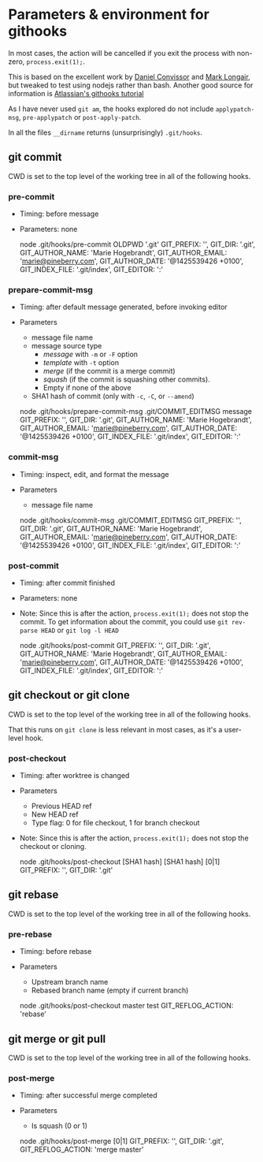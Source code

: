 # Parameters & environment for githooks

In most cases, the action will be cancelled if you exit the process with
non-zero, `process.exit(1);`.

This is based on the excellent work by [Daniel Convissor](http://www.analysisandsolutions.com/code/git-hooks-summary-cheat-sheet.htm)
and [Mark Longair](http://longair.net/blog/2011/04/09/missing-git-hooks-documentation/),
but tweaked to test using nodejs rather than bash. Another good source for
information is [Atlassian's githooks tutorial](https://www.atlassian.com/git/tutorials/git-hooks/local-hooks)

As I have never used `git am`, the hooks explored do not include `applypatch-msg`,
`pre-applypatch` or `post-apply-patch`.

In all the files `__dirname` returns (unsurprisingly) `.git/hooks`.

## git commit
CWD is set to the top level of the working tree in all of the following hooks.

### pre-commit
* Timing: before message
* Parameters: none

    node .git/hooks/pre-commit
    OLDPWD '.git'
    GIT_PREFIX: '',
    GIT_DIR: '.git',
    GIT_AUTHOR_NAME: 'Marie Hogebrandt',
    GIT_AUTHOR_EMAIL: 'marie@pineberry.com',
    GIT_AUTHOR_DATE: '@1425539426 +0100',
    GIT_INDEX_FILE: '.git/index',
    GIT_EDITOR: ':'

### prepare-commit-msg
* Timing: after default message generated, before invoking editor
* Parameters
    * message file name
    * message source type
        * *message* with `-m` or `-F` option
        * *template* with `-t` option
        * *merge* (if the commit is a merge commit)
        * *squash* (if the commit is squashing other commits).
        * Empty if none of the above
    * SHA1 hash of commit (only with `-c`, `-C`, or `--amend`)

    node .git/hooks/prepare-commit-msg .git/COMMIT_EDITMSG message
    GIT_PREFIX: '',
    GIT_DIR: '.git',
    GIT_AUTHOR_NAME: 'Marie Hogebrandt',
    GIT_AUTHOR_EMAIL: 'marie@pineberry.com',
    GIT_AUTHOR_DATE: '@1425539426 +0100',
    GIT_INDEX_FILE: '.git/index',
    GIT_EDITOR: ':'

### commit-msg
* Timing: inspect, edit, and format the message
* Parameters
    * message file name

    node .git/hooks/commit-msg .git/COMMIT_EDITMSG
    GIT_PREFIX: '',
    GIT_DIR: '.git',
    GIT_AUTHOR_NAME: 'Marie Hogebrandt',
    GIT_AUTHOR_EMAIL: 'marie@pineberry.com',
    GIT_AUTHOR_DATE: '@1425539426 +0100',
    GIT_INDEX_FILE: '.git/index',
    GIT_EDITOR: ':'

### post-commit
* Timing: after commit finished
* Parameters: none
* Note: Since this is after the action, `process.exit(1);` does not stop the commit.
    To get information about the commit, you could use `git rev-parse HEAD` or
    `git log -l HEAD`

    node .git/hooks/post-commit
    GIT_PREFIX: '',
    GIT_DIR: '.git',
    GIT_AUTHOR_NAME: 'Marie Hogebrandt',
    GIT_AUTHOR_EMAIL: 'marie@pineberry.com',
    GIT_AUTHOR_DATE: '@1425539426 +0100',
    GIT_INDEX_FILE: '.git/index',
    GIT_EDITOR: ':'

## git checkout or git clone
CWD is set to the top level of the working tree in all of the following hooks.

That this runs on `git clone` is less relevant in most cases, as it's a
user-level hook.

### post-checkout
* Timing: after worktree is changed
* Parameters
    * Previous HEAD ref
    * New HEAD ref
    * Type flag: 0 for file checkout, 1 for branch checkout
* Note: Since this is after the action, `process.exit(1);` does not stop the checkout or cloning.

    node .git/hooks/post-checkout [SHA1 hash] [SHA1 hash] [0|1]
    GIT_PREFIX: '',
    GIT_DIR: '.git'

## git rebase
CWD is set to the top level of the working tree in all of the following hooks.

### pre-rebase
* Timing: before rebase
* Parameters
    * Upstream branch name
    * Rebased branch name (empty if current branch)

    node .git/hooks/post-checkout master test
    GIT_REFLOG_ACTION: 'rebase'

## git merge or git pull
CWD is set to the top level of the working tree in all of the following hooks.

### post-merge
* Timing: after successful merge completed
* Parameters
    * Is squash (0 or 1)

    node .git/hooks/post-merge [0|1]
    GIT_PREFIX: '',
    GIT_DIR: '.git',
    GIT_REFLOG_ACTION: 'merge master'

